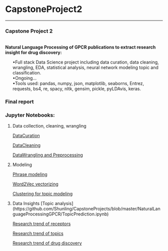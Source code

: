 # CapstoneProject2

***
<div class="span5 alert alert-info">
<h3>Capstone Project 2</h3>
<br/>
<b>Natural Language Processing of GPCR publications to extract research insight for drug discovery:</b> <ol>
•Full stack Data Science project including data curation, data cleaning, wrangling, EDA, statistical analysis, neural network modeling topic and classification.
<br/>
•Ongoing...
<br/>
•Tools used: pandas, numpy, json, matplotlib, seaborns, Entrez, requests, bs4, re, spacy, nltk, gensim,  pickle, pyLDAvis, keras.
</div>


### Final report

    
  
### Jupyter Notebooks:
<ol>

<li> Data collection, cleaning, wrangling </div>

[DataCuration](https://github.com/Shunling/CapstoneProjects/blob/master/NaturalLanguageProcessingGPCR/DataCollection.ipynb)

[DataCleaning](https://github.com/Shunling/CapstoneProjects/blob/master/NaturalLanguageProcessingGPCR/DataCleaning.ipynb)

[DataWrangling and Preprocessing](https://github.com/Shunling/CapstoneProjects/blob/master/NaturalLanguageProcessingGPCR/DataPreprocessing.ipynb)


<li> Modeling </div>

[Phrase modeling](https://github.com/Shunling/CapstoneProjects/blob/master/NaturalLanguageProcessingGPCR/FourgramPhrases_Text.ipynb)

[Word2Vec vectorizing](https://github.com/Shunling/CapstoneProjects/blob/master/NaturalLanguageProcessingGPCR/WordVecterization_Word2Vec.ipynb)

[Clustering for topic modeling](https://github.com/Shunling/CapstoneProjects/blob/master/NaturalLanguageProcessingGPCR/Clustering.ipynb)


<li> Data Insights </div>
[Topic analysis](https://github.com/Shunling/CapstoneProjects/blob/master/NaturalLanguageProcessingGPCR/TopicPrediction.ipynb)

[Research trend of receptors]()

[Research trend of topics]()

[Research trend of drug discovery]()

